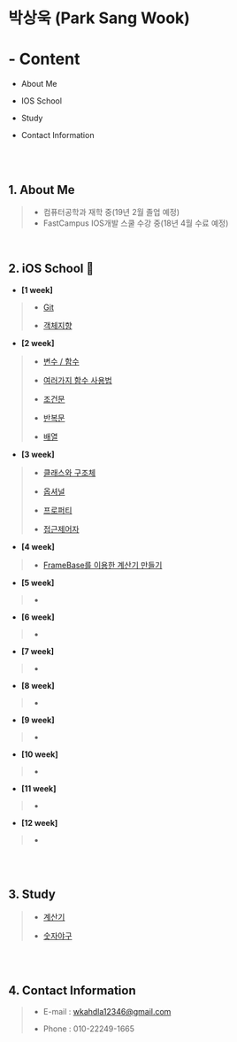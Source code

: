 # 박상욱 (Park Sang Wook)

# - Content

- About Me

- IOS School

- Study

- Contact Information

<br><br>

## 1. About Me

>- 컴퓨터공학과 재학 중(19년 2월 졸업 예정)
>- FastCampus IOS개발 스쿨 수강 중(18년 4월 수료 예정)

<br>

## 2. iOS School 🍎

- **[1 week]**

>- [Git](https://github.com/wargi/SangWookPark_IOS_School6/blob/master/Class/GIT/readme.md)
>
>- [객체지향](https://github.com/wargi/SangWookPark_IOS_School6/tree/master/Class/ObjectOriented%20Programming)

- **[2 week]**

>- [변수 / 함수](https://github.com/wargi/SangWookPark_IOS_School6/blob/master/Class/VariableAndMethod/readme.md)
>
>- [여러가지 함수 사용법](https://github.com/wargi/SangWookPark_IOS_School6/blob/master/Class/Method/readme.md)
>
>- [조건문](https://github.com/wargi/SangWookPark_IOS_School6/blob/master/Class/Conditional/readme.md)
>
>- [반복문](https://github.com/wargi/SangWookPark_IOS_School6/blob/master/Class/Loop/readme.md)
>
>- [배열](https://github.com/wargi/SangWookPark_IOS_School6/tree/master/Class/Array)
>

- **[3 week]**

>- [클래스와 구조체]()
>
>- [옵셔널](https://github.com/wargi/SangWookPark_IOS_School6/tree/master/Class/Optional)
>
>- [프로퍼티]()
>
>- [접근제어자](https://github.com/wargi/SangWookPark_IOS_School6/tree/master/Class/AccessControl)

- **[4 week]**

>- [FrameBase를 이용한 계산기 만들기](https://github.com/wargi/SangWookPark_IOS_School6/blob/master/Practice/Calculator3/Calculator3/ViewController.swift)

- **[5 week]**

>-

- **[6 week]**

>-

- **[7 week]**

>-

- **[8 week]**

>-

- **[9 week]**

>-

- **[10 week]**

>-

- **[11 week]**

>-

- **[12 week]**

>-


<br><br>

## 3. Study

>- [계산기](https://github.com/wargi/SangWookPark_IOS_School6/blob/master/Study/Cal/Cal/ViewController.swift)
>
>- [숫자야구](https://github.com/wargi/SangWookPark_IOS_School6/blob/master/Study/BaseballGame/BaseballGame/ViewController.swift)

<br><br>

## 4. Contact Information

> - E-mail : wkahdla12346@gmail.com
>
> - Phone : 010-22249-1665

